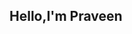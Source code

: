 ## Hello,I'm Praveen 


<!---
Praveen-koujalagi/Praveen-koujalagi is a ✨ special ✨ repository because its `README.md` (this file) appears on your GitHub profile.
You can click the Preview link to take a look at your changes.
--->
